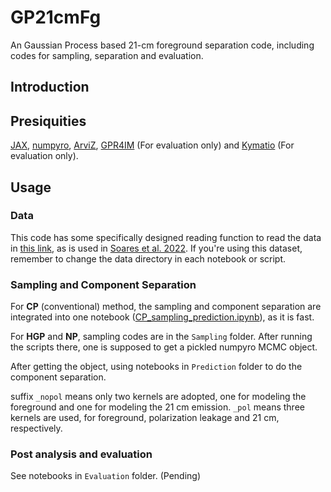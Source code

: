 # GP21cmFg

An Gaussian Process based 21-cm foreground separation code, including codes for sampling, separation and evaluation.

## Introduction

## Presiquities

[JAX](https://jax.readthedocs.io), [numpyro](https://num.pyro.ai), [ArviZ](https://python.arviz.org/), [GPR4IM](https://github.com/paulassoares/gpr4im) (For evaluation only) and [Kymatio](https://www.kymat.io) (For evaluation only).

## Usage

### Data

This code has some specifically designed reading function to read the data in [this link](https://www.dropbox.com/sh/9zftczeypu7xgt3/AABiiBw_0SBPrLgSHsjiISz8a?dl=0), as is used in [Soares et al. 2022](http://dx.doi.org/10.1093/mnras/stab2594). If you're using this dataset, remember to change the data directory in each notebook or script.

### Sampling and Component Separation

For **CP** (conventional) method, the sampling and component separation are integrated into one notebook ([CP_sampling_prediction.ipynb](https://github.com/dkn16/GP21cmFg/blob/main/CP_sampling_prediction.ipynb)), as it is fast.

For **HGP** and **NP**, sampling codes are in the `Sampling` folder. After running the scripts there, one is supposed to get a pickled numpyro MCMC object.

After getting the object, using notebooks in `Prediction` folder to do the component separation.

suffix `_nopol` means only two kernels are adopted, one for modeling the foreground and one for modeling the 21 cm emission. `_pol` means three kernels are used, for foreground, polarization leakage and 21 cm, respectively.

### Post analysis and evaluation

See notebooks in `Evaluation` folder. (Pending)
